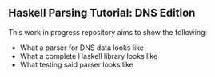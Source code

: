## Haskell Parsing Tutorial: DNS Edition

This work in progress repository aims to show the following:

* What a parser for DNS data looks like
* What a complete Haskell library looks like
* What testing said parser looks like
